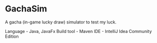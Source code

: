 # GachaSim
A gacha (in-game lucky draw) simulator to test my luck.

Language    - Java, JavaFx
Build tool  - Maven
IDE         - IntelliJ Idea Community Edition
